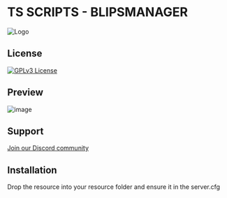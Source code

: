 # TS SCRIPTS - BLIPSMANAGER


![Logo](https://i.imgur.com/ZiJBeRi.png)


## License

[![GPLv3 License](https://img.shields.io/badge/License-GPL%20v3-yellow.svg)](https://www.gnu.org/licenses/gpl-3.0.html)

## Preview
![image](https://github.com/user-attachments/assets/a78ee595-5ff0-44bc-a1fb-a36fb189bce5)


## Support

[Join our Discord community](https://discord.gg/UBnX997H6A)


## Installation

Drop the resource into your resource folder and ensure it in the server.cfg
